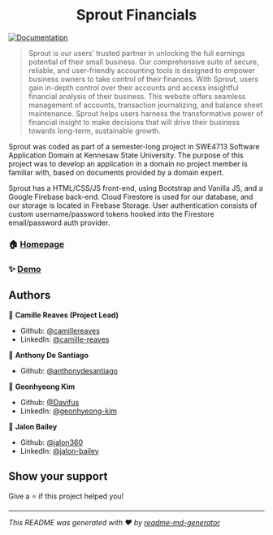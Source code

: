 <h1 align="center">Sprout Financials</h1>
<p>
  <a href="https://github.com/AnthonyDeSantiago/Sprout#README.md" target="_blank">
    <img alt="Documentation" src="https://img.shields.io/badge/documentation-yes-brightgreen.svg" />
  </a>
</p>

> Sprout is our users’ trusted partner in unlocking the full earnings potential of their small business. Our comprehensive suite of secure, reliable, and user-friendly accounting tools is designed to empower business owners to take control of their finances. With Sprout, users gain in-depth control over their accounts and access insightful financial analysis of their business. This  website offers seamless management of accounts, transaction journalizing, and balance sheet maintenance. Sprout helps users harness the transformative power of financial insight to make decisions that will drive their business towards long-term, sustainable growth.

Sprout was coded as part of a semester-long project in SWE4713 Software Application Domain at Kennesaw State University. The purpose of this project was to develop an application in a domain no project member is familiar with, based on documents provided by a domain expert. 

Sprout has a HTML/CSS/JS front-end, using Bootstrap and Vanilla JS, and a Google Firebase back-end. Cloud Firestore is used for our database, and our storage is located in Firebase Storage. User authentication consists of custom username/password tokens hooked into the Firestore email/password auth provider. 

### 🏠 [Homepage](https://github.com/AnthonyDeSantiago/Sprout)

### ✨ [Demo](https://sprout-financials.web.app)

## Authors

👤 **Camille Reaves (Project Lead)**

* Github: [@camillereaves](https://github.com/camillereaves)
* LinkedIn: [@camille-reaves](https://linkedin.com/in/camille-reaves)


👤 **Anthony De Santiago**

* Github: [@anthonydesantiago](https://github.com/anthonydesantiago)


👤 **Geonhyeong Kim**

* Github: [@Davifus](https://github.com/Davifus)
* LinkedIn: [@geonhyeong-kim](https://linkedin.com/in/geonhyeong-kim)


👤 **Jalon Bailey**

* Github: [@jalon360](https://github.com/jalon360)
* LinkedIn: [@jalon-bailey](https://linkedin.com/in/jalon-bailey)


## Show your support

Give a ⭐️ if this project helped you!

***
_This README was generated with ❤️ by [readme-md-generator](https://github.com/kefranabg/readme-md-generator)_